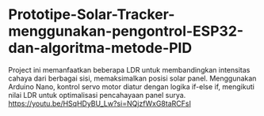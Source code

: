 # Prototipe-Solar-Tracker-menggunakan-pengontrol-ESP32-dan-algoritma-metode-PID
Project ini memanfaatkan beberapa LDR untuk membandingkan intensitas cahaya dari berbagai sisi, memaksimalkan posisi solar panel. Menggunakan Arduino Nano, kontrol servo motor diatur dengan logika if-else if, mengikuti nilai LDR untuk optimalisasi pencahayaan panel surya.
https://youtu.be/HSqHDyBU_Lw?si=NQjzfWxG8taRCFsI 
